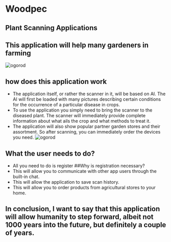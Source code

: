 # Woodpec
## Plant Scanning Applications
## This application will help many gardeners in farming
![ogorod](https://semena-ural.ru/wp-content/uploads/5/6/c/56cd53b0f32068ee04d29c0e0c034f0f.jpeg)
## how does this application work
+ The application itself, or rather the scanner in it, will be based on AI. The AI will first be loaded with many pictures describing certain conditions for the occurrence of a particular disease in crops.
+ To use the application you simply need to bring the scanner to the diseased plant. The scanner will immediately provide complete information about what ails the crop and what methods to treat it.
+ The application will also show popular partner garden stores and their assortment. So after scanning, you can immediately order the devices you need.
![ogorod](https://cdnn1.img.sputnik.az/img/42378/99/423789966_0:359:2252:2048_1920x0_80_0_0_177b5ed5d15d4439693778c7d10c609f.jpg)
## What the user needs to do?
+ All you need to do is register
##Why is registration necessary?
+ This will allow you to communicate with other app users through the built-in chat.
+ This will allow the application to save scan history.
+ This will allow you to order products from agricultural stores to your home.
## In conclusion, I want to say that this application will allow humanity to step forward, albeit not 1000 years into the future, but definitely a couple of years.
